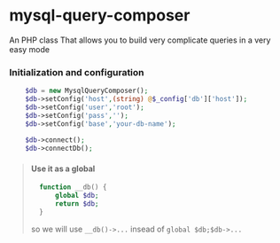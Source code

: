 mysql-query-composer
====================

An PHP class That allows you to build very complicate queries in a very easy mode

### Initialization and configuration

```php
	$db	= new MysqlQueryComposer();
	$db->setConfig('host',(string) @$_config['db']['host']);
	$db->setConfig('user','root');
	$db->setConfig('pass','');
	$db->setConfig('base','your-db-name');
	
	$db->connect();
	$db->connectDb();
```
> #### Use it as a global
> 
> ```php
> 	function __db() {
> 		global $db;
> 		return $db;
> 	}
> ```
> so we will use `__db()->...` insead of `global $db;$db->...`

